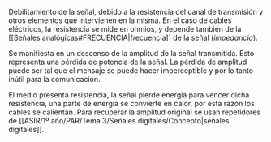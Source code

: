 Debilitamiento de la señal, debido a la resistencia 
del canal de transmisión y otros elementos que intervienen en la misma. En el caso de cables eléctricos, la resistencia se mide en ohmios, y depende también de la [[Señales analógicas#FRECUENCIA|frecuencia]] de la señal (*impedancia*).

Se manifiesta en un descenso de la amplitud de la señal transmitida. Esto representa una pérdida de potencia de la señal. La pérdida de amplitud puede ser tal que el mensaje se puede hacer imperceptible y por lo tanto inútil para la comunicación.

El medio presenta resistencia, la señal pierde energía para vencer dicha resistencia, una parte de energía se convierte en calor, por esta razón los cables se calientan. Para recuperar la amplitud original se usan repetidores de [[ASIR/1º año/PAR/Tema 3/Señales digitales/Concepto|señales digitales]].